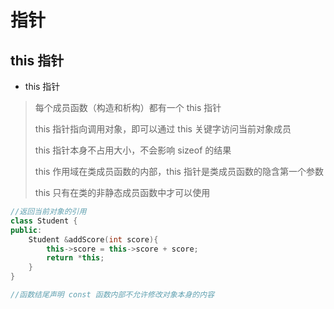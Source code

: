# 指针



## this 指针

* this 指针

> 每个成员函数（构造和析构）都有一个 this 指针
>
> this 指针指向调用对象，即可以通过 this 关键字访问当前对象成员
>
> this 指针本身不占用大小，不会影响 sizeof 的结果
>
> this 作用域在类成员函数的内部，this 指针是类成员函数的隐含第一个参数
>
> this 只有在类的非静态成员函数中才可以使用

```c++
//返回当前对象的引用
class Student {
public:
    Student &addScore(int score){
        this->score = this->score + score;
        return *this;
    }
}

//函数结尾声明 const 函数内部不允许修改对象本身的内容
```

